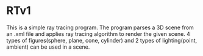 # RTv1
This is a simple ray tracing program. The program parses a 3D scene from an .xml file and applies ray tracing algorithm to render the given scene. 4 types of figures(sphere, plane, cone, cylinder) and 2 types of lighting(point, ambient) can be used in a scene.
